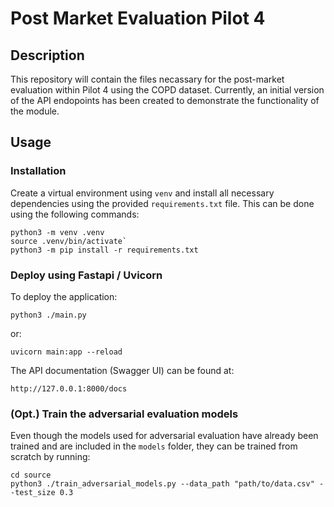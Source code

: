# Post Market Evaluation Pilot 4

## Description

This repository will contain the files necassary for the post-market evaluation within Pilot 4 using the COPD dataset. Currently, an initial version of the API endopoints has been created to demonstrate the functionality of the module.

## Usage

### Installation

Create a virtual environment using `venv` and install all necessary dependencies using the provided `requirements.txt` file. This can be done using the following commands:

```
python3 -m venv .venv
source .venv/bin/activate`
python3 -m pip install -r requirements.txt
```

### Deploy using Fastapi / Uvicorn

To deploy the application:

```
python3 ./main.py
```

or:

```
uvicorn main:app --reload
```

The API documentation (Swagger UI) can be found at:

```
http://127.0.0.1:8000/docs
```

### (Opt.) Train the adversarial evaluation models

Even though the models used for adversarial evaluation have already been trained and are included in the `models` folder, they can be trained from scratch by running:

```
cd source
python3 ./train_adversarial_models.py --data_path "path/to/data.csv" --test_size 0.3
```
